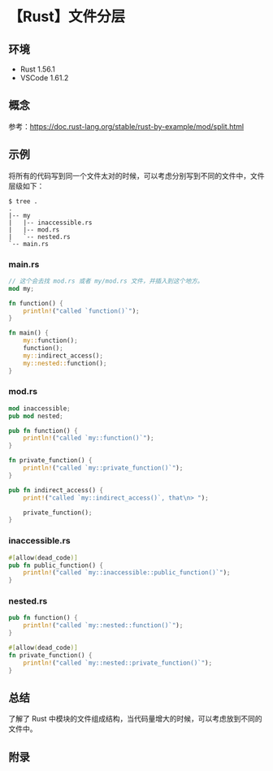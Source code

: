 # 【Rust】文件分层

## 环境

- Rust 1.56.1
- VSCode 1.61.2

## 概念

参考：<https://doc.rust-lang.org/stable/rust-by-example/mod/split.html>  

## 示例

将所有的代码写到同一个文件太对的时候，可以考虑分别写到不同的文件中，文件层级如下：

```text
$ tree .
.
|-- my
|   |-- inaccessible.rs
|   |-- mod.rs
|   `-- nested.rs
`-- main.rs
```

### main.rs

```rust
// 这个会去找 mod.rs 或者 my/mod.rs 文件，并插入到这个地方。
mod my;

fn function() {
    println!("called `function()`");
}

fn main() {
    my::function();
    function();
    my::indirect_access();
    my::nested::function();
}
```

### mod.rs

```rust
mod inaccessible;
pub mod nested;

pub fn function() {
    println!("called `my::function()`");
}

fn private_function() {
    println!("called `my::private_function()`");
}

pub fn indirect_access() {
    print!("called `my::indirect_access()`, that\n> ");

    private_function();
}
```

### inaccessible.rs

```rust
#[allow(dead_code)]
pub fn public_function() {
    println!("called `my::inaccessible::public_function()`");
}
```

### nested.rs

```rust
pub fn function() {
    println!("called `my::nested::function()`");
}

#[allow(dead_code)]
fn private_function() {
    println!("called `my::nested::private_function()`");
}
```

## 总结

了解了 Rust 中模块的文件组成结构，当代码量增大的时候，可以考虑放到不同的文件中。

## 附录
